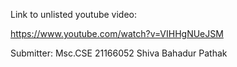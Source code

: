 Link to unlisted youtube video:

https://www.youtube.com/watch?v=VIHHgNUeJSM

Submitter:
Msc.CSE
21166052 Shiva Bahadur Pathak 
